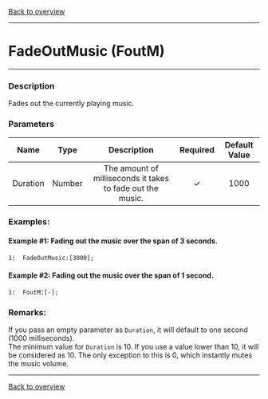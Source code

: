 [Back to overview](index.md)

---
# FadeOutMusic (FoutM)
---
### Description
Fades out the currently playing music.

### Parameters

|Name|Type|Description|Required|Default Value|
|:---:|:---:|:---:|:---:|:---:|
|Duration|Number|The amount of milliseconds it takes to fade out the music.|✓|1000|

### Examples:
#### Example #1: Fading out the music over the span of 3 seconds.
```
1:  FadeOutMusic:[3000];
```

#### Example #2: Fading out the music over the span of 1 second.
```
1:  FoutM:[-];
```

### Remarks:
If you pass an empty parameter as `Duration`, it will default to one second (1000 milliseconds).  
The minimum value for `Duration` is 10. If you use a value lower than 10, it will be considered as 10. The only exception to this is 0, which instantly mutes the music volume.

---
[Back to overview](index.md)
